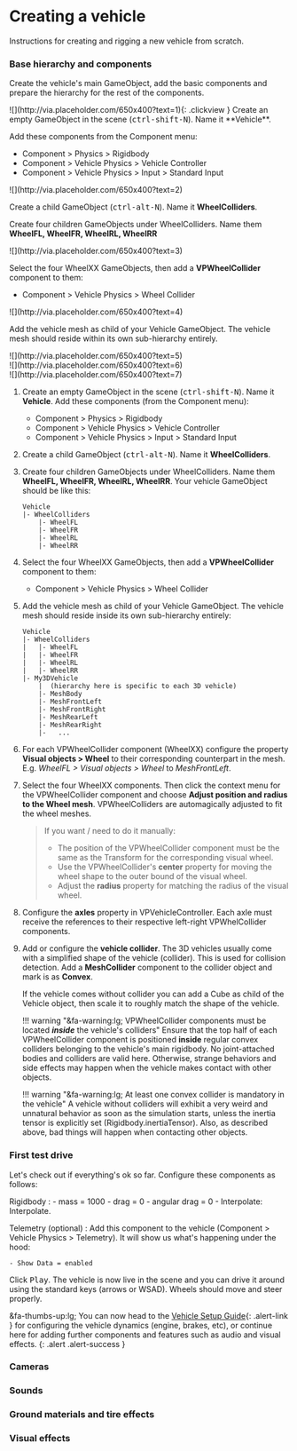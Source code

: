 # Creating a vehicle

Instructions for creating and rigging a new vehicle from scratch.

### Base hierarchy and components

Create the vehicle's main GameObject, add the basic components and prepare the hierarchy for the
rest of the components.
<div class="slick-carousel">
<section class="test-slider slider">
<div>
![](http://via.placeholder.com/650x400?text=1){: .clickview }
Create an empty GameObject in the scene (<kbd>ctrl-shift-N</kbd>). Name it **Vehicle**.

Add these components from the Component menu:

- Component > Physics > Rigidbody
- Component > Vehicle Physics > Vehicle Controller
- Component > Vehicle Physics > Input > Standard Input

</div>
<div>
![](http://via.placeholder.com/650x400?text=2)

Create a child GameObject (<kbd>ctrl-alt-N</kbd>). Name it **WheelColliders**.

Create four children GameObjects under WheelColliders. Name them **WheelFL, WheelFR, WheelRL, WheelRR**
</div>
<div>
![](http://via.placeholder.com/650x400?text=3)

Select the four WheelXX GameObjects, then add a **VPWheelCollider** component to them:

- Component > Vehicle Physics > Wheel Collider

</div>
<div>
![](http://via.placeholder.com/650x400?text=4)

Add the vehicle mesh as child of your Vehicle GameObject. The vehicle mesh should reside within its own sub-hierarchy entirely.
</div>
<div>
![](http://via.placeholder.com/650x400?text=5)
</div>
<div>
![](http://via.placeholder.com/650x400?text=6)
</div>
<div>
![](http://via.placeholder.com/650x400?text=7)
</div>
</section>
</div>
<script src="/js/slick.min.js" type="text/javascript" charset="utf-8"></script>
<script type="text/javascript">
$(document).on('ready', function() {
  $(".slider").slick({
	dots: true,
	arrows: true,
	infinite: false,
	draggable: false,
	accessibility: false,
	speed: 0,
	pauseOnDotsHover: true,
	fade: true,
	slidesToShow: 1,
	slidesToScroll: 1,
	dotsClass: 'gusi-dots'
  });
});
</script>


1.	Create an empty GameObject in the scene (<kbd>ctrl-shift-N</kbd>). Name it **Vehicle**. Add
	these components (from the Component menu):

	- Component > Physics > Rigidbody
	- Component > Vehicle Physics > Vehicle Controller
	- Component > Vehicle Physics > Input > Standard Input

2.	Create a child GameObject (<kbd>ctrl-alt-N</kbd>). Name it **WheelColliders**.

3.	Create four children GameObjects under WheelColliders. Name them **WheelFL, WheelFR, WheelRL,
	WheelRR**. Your vehicle GameObject should be like this:

		Vehicle
		|- WheelColliders
			|- WheelFL
			|- WheelFR
			|- WheelRL
			|- WheelRR

4.	Select the four WheelXX GameObjects, then add a **VPWheelCollider** component to them:

	- Component > Vehicle Physics > Wheel Collider

5.	Add the vehicle mesh as child of your Vehicle GameObject. The vehicle mesh should reside inside
	its own sub-hierarchy entirely:

		Vehicle
		|- WheelColliders
		|	|- WheelFL
		|	|- WheelFR
		|	|- WheelRL
		|	|- WheelRR
        |- My3DVehicle
			|  (hierarchy here is specific to each 3D vehicle)
			|- MeshBody
			|- MeshFrontLeft
			|- MeshFrontRight
			|- MeshRearLeft
			|- MeshRearRight
			|-   ...

6.	For each VPWheelCollider component (WheelXX) configure the property **Visual objects > Wheel**
	to their corresponding counterpart in the mesh. E.g. _WheelFL > Visual objects > Wheel_ to
	_MeshFrontLeft_.

7.	Select the four WheelXX components. Then click the context menu for the VPWheelCollider
	component and choose **Adjust position and radius to the Wheel mesh**. VPWheelColliders are
	automagically adjusted to fit the wheel meshes.

	> If you want / need to do it manually:
	>
	> - The position of the VPWheelCollider component must be the same as the Transform for the
	>   corresponding visual wheel.
	> - Use the VPWheelCollider's **center** property for moving the wheel shape to the outer bound
	>   of the visual wheel.
	> - Adjust the **radius** property for matching the radius of the visual wheel.

8.	Configure the **axles** property in VPVehicleController. Each axle must receive the references
	to their respective left-right VPWhelCollider components.

9.	Add or configure the **vehicle collider**. The 3D vehicles usually come with a simplified shape
	of the vehicle (collider). This is used for collision detection. Add a **MeshCollider**
	component to the collider object and mark is as **Convex**.

	If the vehicle comes without collider you can add a Cube as child of the Vehicle object, then
	scale it to roughly match the shape of the vehicle.

	!!! warning "&fa-warning:lg; VPWheelCollider components must be located _**inside**_ the vehicle's colliders"
		Ensure that the top half of each VPWheelCollider component is positioned **inside** regular
		convex colliders belonging to the vehicle's main rigidbody. No joint-attached bodies and
		colliders are valid here. Otherwise, strange behaviors and side effects may happen when
		the vehicle makes contact with other objects.

	!!! warning "&fa-warning:lg; At least one convex collider is mandatory in the vehicle"
		A vehicle without colliders will exhibit a very weird and unnatural behavior as soon as the
		simulation starts, unless the inertia tensor is explicitly set (Rigidbody.inertiaTensor).
		Also, as described above, bad things will happen when contacting other objects.


### First test drive

Let's check out if everything's ok so far. Configure these components as follows:

Rigidbody
:	- mass = 1000
	- drag = 0
	- angular drag = 0
	- Interpolate: Interpolate.

Telemetry (optional)
:	Add this component to the vehicle (Component > Vehicle Physics > Telemetry). It will show us
	what's happening under the hood:

	- Show Data = enabled

Click <kbd>Play</kbd>. The vehicle is now live in the scene and you can drive it around using the
standard keys (arrows or WSAD). Wheels should move and steer properly.

&fa-thumbs-up:lg; You can now head to the [Vehicle Setup Guide](vehicle-setup.md){: .alert-link }
for configuring the vehicle dynamics (engine, brakes, etc), or continue here for adding further
components and features such as audio and visual effects.
{: .alert .alert-success }


### Cameras

### Sounds

### Ground materials and tire effects

### Visual effects

